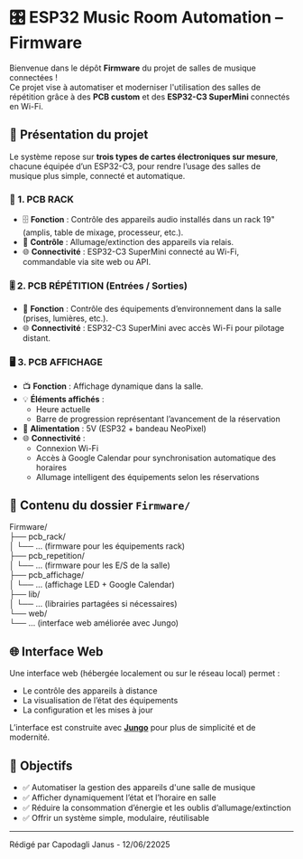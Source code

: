 # 🎛️ ESP32 Music Room Automation – Firmware

Bienvenue dans le dépôt **Firmware** du projet de salles de musique connectées !  
Ce projet vise à automatiser et moderniser l'utilisation des salles de répétition grâce à des **PCB custom** et des **ESP32-C3 SuperMini** connectés en Wi-Fi.

## 🔧 Présentation du projet

Le système repose sur **trois types de cartes électroniques sur mesure**, chacune équipée d’un ESP32-C3, pour rendre l’usage des salles de musique plus simple, connecté et automatique.

### 🧠 1. PCB RACK

- 🗄️ **Fonction** : Contrôle des appareils audio installés dans un rack 19" (amplis, table de mixage, processeur, etc.).
- 🔌 **Contrôle** : Allumage/extinction des appareils via relais.
- 🌐 **Connectivité** : ESP32-C3 SuperMini connecté au Wi-Fi, commandable via site web ou API.

### 🎚️ 2. PCB RÉPÉTITION (Entrées / Sorties)

- 🚪 **Fonction** : Contrôle des équipements d’environnement dans la salle (prises, lumières, etc.).
- 🌐 **Connectivité** : ESP32-C3 SuperMini avec accès Wi-Fi pour pilotage distant.

### 🖥️ 3. PCB AFFICHAGE

- 📺 **Fonction** : Affichage dynamique dans la salle.
- 💡 **Éléments affichés** :
  - Heure actuelle
  - Barre de progression représentant l’avancement de la réservation
- 🔌 **Alimentation** : 5V (ESP32 + bandeau NeoPixel)
- 🌐 **Connectivité** :
  - Connexion Wi-Fi
  - Accès à Google Calendar pour synchronisation automatique des horaires
  - Allumage intelligent des équipements selon les réservations

## 📁 Contenu du dossier `Firmware/`

Firmware/  
├── pcb_rack/  
│   └── … (firmware pour les équipements rack)  
├── pcb_repetition/  
│   └── … (firmware pour les E/S de la salle)  
├── pcb_affichage/  
│   └── … (affichage LED + Google Calendar)  
├── lib/  
│   └── … (librairies partagées si nécessaires)  
└── web/  
    └── … (interface web améliorée avec Jungo)  


## 🌐 Interface Web

Une interface web (hébergée localement ou sur le réseau local) permet :  
- Le contrôle des appareils à distance  
- La visualisation de l’état des équipements  
- La configuration et les mises à jour  

L’interface est construite avec [**Jungo**](https://github.com/getjungo/jungo) pour plus de simplicité et de modernité.



## 🎯 Objectifs

- ✅ Automatiser la gestion des appareils d'une salle de musique  
- ✅ Afficher dynamiquement l’état et l’horaire en salle  
- ✅ Réduire la consommation d’énergie et les oublis d’allumage/extinction  
- ✅ Offrir un système simple, modulaire, réutilisable  



---
Rédigé par Capodagli Janus - 12/06/22025

